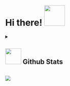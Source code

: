 # Hi there! <img src="https://media.giphy.com/media/mGcNjsfWAjY5AEZNw6/giphy.gif" width="65">

<details>
 <summary> <h2> <img src="https://media.giphy.com/media/VgCDAzcKvsR6OM0uWg/giphy.gif" width="50"> Github Stats </h2> </summary>
 
[![Lizik's GitHub stats-Dark](https://github-readme-stats.vercel.app/api?username=lika283&show_icons=true&theme=dracula#gh-dark-mode-only)](https://github.com/lika283/github-readme-stats#gh-dark-mode-only)
[![Lizik's GitHub stats-Light](https://github-readme-stats.vercel.app/api?username=lika283&show_icons=true&theme=default#gh-light-mode-only)](https://github.com/lika283/github-readme-stats#gh-light-mode-only)

[![Lizik stats-Dark](https://github-profile-trophy.vercel.app/?username=lika283&theme=onedark#gh-dark-mode-only)](https://github.com/lika283/github-profile-trophy#gh-dark-mode-only)
[![Lizik stats-Light](https://github-profile-trophy.vercel.app/?username=lika283&theme=default#gh-light-mode-only)](https://github.com/lika283/github-profile-trophy#gh-light-mode-only)

</details>

![](https://komarev.com/ghpvc/?username=lika283)
